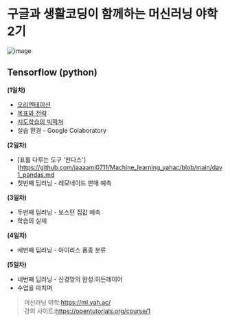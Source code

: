 # 구글과 생활코딩이 함께하는 머신러닝 야학 2기

![image](https://user-images.githubusercontent.com/55734436/103525975-73018200-4ec3-11eb-8dee-d85f9732d11b.png)




## Tensorflow (python)

**(1일차)**
- [오리엔테이션](https://github.com/jaaaamj0711/Machine_learning_yahac/blob/main/day1_orientation.md)
- [목표와 전략](https://github.com/jaaaamj0711/Machine_learning_yahac/blob/main/day1_target.md)
- [지도학습의 빅픽쳐](https://github.com/jaaaamj0711/Machine_learning_yahac/blob/main/day1_target.md)
- 실습 환경 - Google Colaboratory

**(2일차)**
- [표를 다루는 도구 '판다스'](https://github.com/jaaaamj0711/Machine_learning_yahac/blob/main/day1_pandas.md
- 첫번째 딥러닝 - 레모네이드 판매 예측

**(3일차)**
- 두번째 딥러닝 - 보스턴 집값 예측
- 학습의 실제

**(4일차)**
- 세번째 딥러닝 - 아이리스 품종 분류

**(5일차)**
- 네번째 딥러닝 - 신경망의 완성:히든레이어
- 수업을 마치며


> 머신러닝 야학:https://ml.yah.ac/  
> 강의 사이트:https://opentutorials.org/course/1
